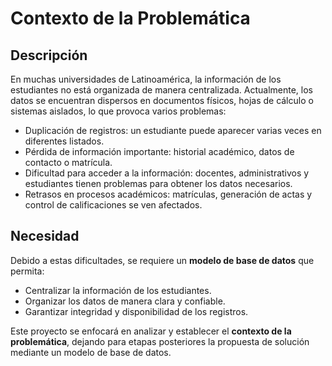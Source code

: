 # Contexto de la Problemática

## Descripción

En muchas universidades de Latinoamérica, la información de los estudiantes no está organizada de manera centralizada. Actualmente, los datos se encuentran dispersos en documentos físicos, hojas de cálculo o sistemas aislados, lo que provoca varios problemas:

- Duplicación de registros: un estudiante puede aparecer varias veces en diferentes listados.  
- Pérdida de información importante: historial académico, datos de contacto o matrícula.  
- Dificultad para acceder a la información: docentes, administrativos y estudiantes tienen problemas para obtener los datos necesarios.  
- Retrasos en procesos académicos: matrículas, generación de actas y control de calificaciones se ven afectados.

## Necesidad

Debido a estas dificultades, se requiere un **modelo de base de datos** que permita:

- Centralizar la información de los estudiantes.  
- Organizar los datos de manera clara y confiable.  
- Garantizar integridad y disponibilidad de los registros.  

Este proyecto se enfocará en analizar y establecer el **contexto de la problemática**, dejando para etapas posteriores la propuesta de solución mediante un modelo de base de datos.
